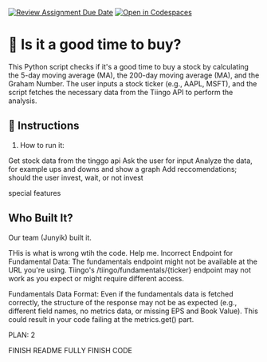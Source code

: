 [![Review Assignment Due Date](https://classroom.github.com/assets/deadline-readme-button-22041afd0340ce965d47ae6ef1cefeee28c7c493a6346c4f15d667ab976d596c.svg)](https://classroom.github.com/a/9x6qoLrK)
[![Open in Codespaces](https://classroom.github.com/assets/launch-codespace-2972f46106e565e64193e422d61a12cf1da4916b45550586e14ef0a7c637dd04.svg)](https://classroom.github.com/open-in-codespaces?assignment_repo_id=19374584)
# 💸 Is it a good time to buy?

This Python script checks if it's a good time to buy a stock by calculating the 5-day moving average (MA), the 200-day moving average (MA), and the Graham Number. The user inputs a stock ticker (e.g., AAPL, MSFT), and the script fetches the necessary data from the Tiingo API to perform the analysis.


## 🚀 Instructions

1. How to run it:

Get stock data from the tinggo api
Ask the user for input
Analyze the data, for example ups and downs and show a graph
Add reccomendations; should the user invest, wait, or not invest



special features

## Who Built It?

Our team (Junyik) built it. 


THis is what is wrong wtih the code. Help me.
Incorrect Endpoint for Fundamental Data:
The fundamentals endpoint might not be available at the URL you're using. Tiingo's /tiingo/fundamentals/{ticker} endpoint may not work as you expect or might require different access.

Fundamentals Data Format:
Even if the fundamentals data is fetched correctly, the structure of the response may not be as expected (e.g., different field names, no metrics data, or missing EPS and Book Value). This could result in your code failing at the metrics.get() part.


PLAN: 2

FINISH README
FULLY FINISH CODE